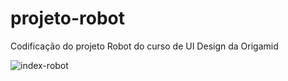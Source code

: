 # projeto-robot
 Codificação do projeto Robot do curso de UI Design da Origamid

![index-robot](./img/index.robot.png)